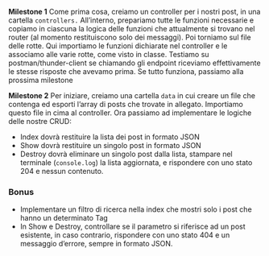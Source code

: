 **Milestone 1**
Come prima cosa, creiamo un controller per i nostri post, in una cartella `controllers.`
All’interno, prepariamo tutte le funzioni necessarie e copiamo in ciascuna la logica delle funzioni che attualmente si trovano nel router (al momento restituiscono solo dei messaggi).
Poi torniamo sul file delle rotte. Qui importiamo le funzioni dichiarate nel controller e le associamo alle varie rotte, come visto in classe.
Testiamo su postman/thunder-client se chiamando gli endpoint riceviamo effettivamente le stesse risposte che avevamo prima.
Se tutto funziona, passiamo alla prossima milestone

**Milestone 2**
Per iniziare, creiamo una cartella `data`  in cui creare un file che contenga ed esporti l’array di posts che trovate in allegato.  Importiamo questo file in cima al controller.
Ora passiamo ad implementare le logiche delle nostre CRUD:
- Index dovrà restituire la lista dei post in formato JSON
- Show dovrà restituire un singolo post in formato JSON
- Destroy dovrà eliminare un singolo post dalla lista, stampare nel terminale (`console.log`) la lista aggiornata, e rispondere con uno stato 204 e nessun contenuto.

### Bonus
- Implementare un filtro di ricerca nella index che mostri solo i post che hanno un determinato Tag
- In Show e Destroy, controllare se il parametro si riferisce ad un post esistente, in caso contrario, rispondere con uno stato 404 e un messaggio d’errore, sempre in formato JSON.